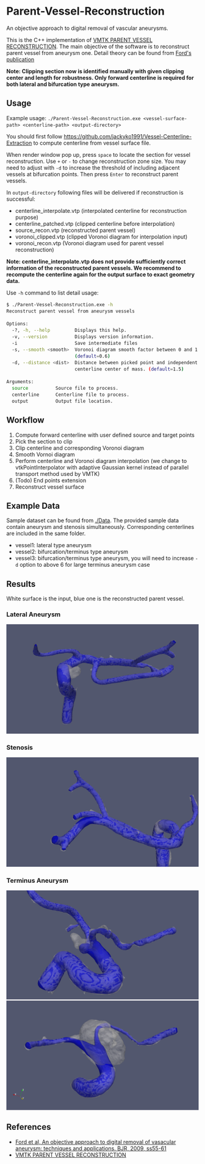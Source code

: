 # Parent-Vessel-Reconstruction
An objective approach to digital removal of vascular aneurysms.

This is the C++ implementation of [VMTK PARENT VESSEL RECONSTRUCTION](http://www.vmtk.org/tutorials/ParentVesselReconstruction.html). The main objective of the software is to reconstruct parent vessel from aneurysm one. Detail theory can be found from [Ford's publication](https://www.birpublications.org/doi/epub/10.1259/bjr/67593727)

**Note: Clipping section now is identified manually with given clipping center and length for robustness. Only forward centerline is required for both lateral and bifurcation type aneurysm.**

## Usage
Example usage: `./Parent-Vessel-Reconstruction.exe <vessel-surface-path> <centerline-path> <output-directory>`

You should first follow https://github.com/jackyko1991/Vessel-Centerline-Extraction to compute centerline from vessel surface file.

When render window pop up, press `space` to locate the section for vessel reconstruction. Use `+` or `-` to change reconstruction zone size. You may need to adjust with `-d` to increase the threshold of including adjacent vessels at bifurcation points. Then press `Enter` to reconstruct parent vessels. 

In `output-directory` following files will be delivered if reconstruction is successful:

- centerline_interpolate.vtp (interpolated centerline for reconstruction purpose)
- centerline_patched.vtp (clipped centerline before interpolation)
- source_recon.vtp (reconstructed parent vessel)
- voronoi_clipped.vtp (clipped Voronoi diagram for interpolation input)
- voronoi_recon.vtp (Voronoi diagram used for parent vessel reconstruction)

**Note: centerline_interpolate.vtp does not provide sufficiently correct information of the reconstructed parent vessels. We recommend to recompute the centerline again for the output surface to exact geometry data.**

Use `-h` command to list detail usage:
```bash
$ ./Parent-Vessel-Reconstruction.exe -h
Reconstruct parent vessel from aneurysm vessels

Options:
  -?, -h, --help         Displays this help.
  -v, --version          Displays version information.
  -i                     Save intermediate files
  -s, --smooth <smooth>  Voronoi diagram smooth factor between 0 and 1
                         (default=0.6)
  -d, --distance <dist>  Distance between picked point and independent
                         centerline center of mass. (default=1.5)

Arguments:
  source          Source file to process.
  centerline      Centerline file to process.
  output          Output file location.
```

## Workflow
1. Compute forward centerline with user defined source and target points
2. Pick the section to clip
3. Clip centerline and corresponding Voronoi diagram
4. Smooth Vornoi diagram
4. Perform centerline and Voronoi diagram interpolation (we change to vtkPointInterpolator with adaptive Gaussian kernel instead of parallel transport method used by VMTK)
5. (Todo) End points extension
6. Reconstruct vessel surface

## Example Data
Sample dataset can be found from [./Data](./data). The provided sample data contain aneurysm and stenosis simultaneously. Corresponding centerlines are included in the same folder. 

- vessel1: lateral type aneurysm
- vessel2: bifurcation/terminus type aneurysm
- vessel3: bifurcation/terminus type aneurysm, you will need to increase `-d` option to above 6 for large terminus aneurysm case

## Results
White surface is the input, blue one is the reconstructed parent vessel.

### Lateral Aneurysm
![Lateral aneurysm](./Docs/lateral_aneurysm.png)

### Stenosis
![Stenosis](./Docs/stenosis.png)

### Terminus Aneurysm
![Terminus aneurysm](./Docs/terminus_aneurysm.png)
![Large terminus aneurysm](./Docs/terminus_aneurysm_large.png)

## References
- [Ford et al, An objective approach to digital removal of vasacular aneurysm: techniques and applications. BJR, 2009, ss55-61](https://www.birpublications.org/doi/epub/10.1259/bjr/67593727)
- [VMTK PARENT VESSEL RECONSTRUCTION](http://www.vmtk.org/tutorials/ParentVesselReconstruction.html)
